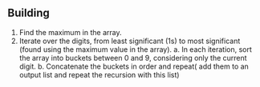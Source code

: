 Building
-
1. Find the maximum in the array.
2. Iterate over the digits, from least significant (1s) to most significant (found using the maximum value in the array).
    a. In each iteration, sort the array into buckets between 0 and 9, considering only the current digit.
    b. Concatenate the buckets in order and repeat( add them to an output list and repeat the recursion with this list) 




